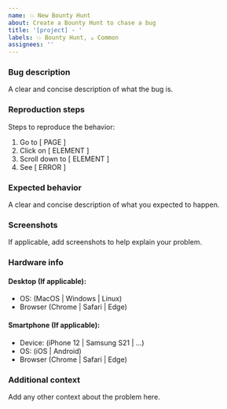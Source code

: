```yaml
---
name: 💥 New Bounty Hunt
about: Create a Bounty Hunt to chase a bug
title: '[project] - '
labels: 💥 Bounty Hunt, ☕️ Common
assignees: ''
---
```


### Bug description

A clear and concise description of what the bug is.

### Reproduction steps

Steps to reproduce the behavior:

1. Go to [ PAGE ]
2. Click on [ ELEMENT ]
3. Scroll down to [ ELEMENT ]
4. See [ ERROR ]

### Expected behavior

A clear and concise description of what you expected to happen.

### Screenshots

If applicable, add screenshots to help explain your problem.

### Hardware info

#### Desktop (If applicable):

-   OS: (MacOS | Windows | Linux)
-   Browser (Chrome | Safari | Edge)

#### Smartphone (If applicable):

-   Device: (iPhone 12 | Samsung S21 | ...)
-   OS: (iOS | Android)
-   Browser (Chrome | Safari | Edge)

### Additional context

Add any other context about the problem here.
